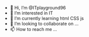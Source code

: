 - 👋 Hi, I’m @ITplayground96
- 👀 I’m interested in IT
- 🌱 I’m currently learning html CSS js
- 💞️ I’m looking to collaborate on ...
- 📫 How to reach me ...

<!---
ITplayground96/ITplayground96 is a ✨ special ✨ repository because its `README.md` (this file) appears on your GitHub profile.
You can click the Preview link to take a look at your changes.
--->
